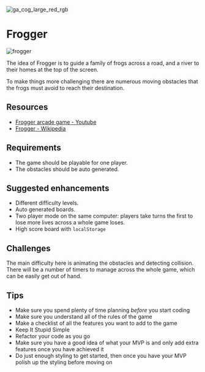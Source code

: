 ![ga_cog_large_red_rgb](https://cloud.githubusercontent.com/assets/40461/8183776/469f976e-1432-11e5-8199-6ac91363302b.png)

# Frogger

![frogger](https://media.git.generalassemb.ly/user/15120/files/aa935d80-a23d-11e9-8cd5-5b6ebb1db830)

The idea of Frogger is to guide a family of frogs across a road, and a river to their homes at the top of the screen.

To make things more challenging there are numerous moving obstacles that the frogs must avoid to reach their destination.

## Resources

- [Frogger arcade game - Youtube](https://www.youtube.com/watch?v=l9fO-YuWPSk)
- [Frogger - Wikipedia](https://en.wikipedia.org/wiki/Frogger)

## Requirements

- The game should be playable for one player.
- The obstacles should be auto generated.

## Suggested enhancements

- Different difficulty levels.
- Auto generated boards.
- Two player mode on the same computer: players take turns the first to lose more lives across a whole game loses.
- High score board with `localStorage`

## Challenges

The main difficulty here is animating the obstacles and detecting collision. There will be a number of timers to manage across the whole game, which can be easily get out of hand.

## Tips

- Make sure you spend plenty of time planning _before_ you start coding
- Make sure you understand all of the rules of the game
- Make a checklist of all the features you want to add to the game
- Keep It Stupid Simple
- Refactor your code as you go
- Make sure you have a good idea of what your MVP is and only add extra features once you have achieved it
- Do just enough styling to get started, then once you have your MVP polish up the styling before moving on
